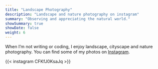 ```yaml
---
title: "Landscape Photography"
description: "Landscape and nature photography on instagram"
summary: "Observing and appreciating the natural world."
showSummary: true
showDate: false
weight: 6
---
```


When I’m not writing or coding, I enjoy landscape, cityscape and nature photography. You can find some of my photos on [Instagram](https://instagram.com/gbdanks).

{{< instagram CFKfJ0KsaJq >}}